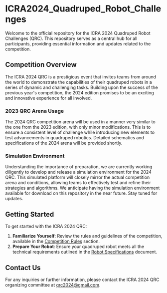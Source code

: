 # ICRA2024_Quadruped_Robot_Challenges

Welcome to the official repository for the ICRA 2024 Quadruped Robot Challenges (QRC). This repository serves as a central hub for all participants, providing essential information and updates related to the competition.

## Competition Overview

The ICRA 2024 QRC is a prestigious event that invites teams from around the world to demonstrate the capabilities of their quadruped robots in a series of dynamic and challenging tasks. Building upon the success of the previous year's competition, the 2024 edition promises to be an exciting and innovative experience for all involved.

### 2023 QRC Arena Usage

The 2024 QRC competition arena will be used in a manner very similar to the one from the 2023 edition, with only minor modifications. This is to ensure a consistent level of challenge while introducing new elements to test advancements in quadruped robotics. Detailed schematics and specifications of the 2024 arena will be provided shortly.

### Simulation Environment

Understanding the importance of preparation, we are currently working diligently to develop and release a simulation environment for the 2024 QRC. This simulated platform will closely mirror the actual competition arena and conditions, allowing teams to effectively test and refine their strategies and algorithms. We anticipate having the simulation environment available for download on this repository in the near future. Stay tuned for updates.

## Getting Started

To get started with the ICRA 2024 QRC:

1. **Familiarize Yourself**: Review the rules and guidelines of the competition, available in the [Competition Rules](https://quadruped-robot-challenges.notion.site/ICRA-2024-Quadruped-Robot-Challenges-d208b535269d4a79b2893a84c1d4b2df) section.
2. **Prepare Your Robot**: Ensure your quadruped robot meets all the technical requirements outlined in the [Robot Specifications](/specs) document.

## Contact Us

For any inquiries or further information, please contact the ICRA 2024 QRC organizing committee at [qrc2024@gmail.com](mailto:qrc2024@gmail.com).
